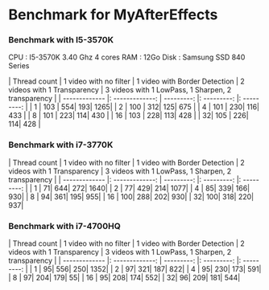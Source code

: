# Benchmark for MyAfterEffects #

### Benchmark with I5-3570K ###

CPU : I5-3570K 3.40 Ghz 4 cores
RAM : 12Go
Disk : Samsung SSD 840 Series

| Thread count |  1 video with no filter | 1 video with Border Detection |  2 videos with 1 Transparency | 3 videos with 1 LowPass, 1 Sharpen, 2 transparency |
| ------------- |: -------------: | ---------: |: ---------: |: ---------: |
| 1 |        103        |      554| 193| 1265|
| 2 |        100        |      312| 125| 675 |
| 4 |        101        |      230| 116| 433 |
| 8 |        101        |      223| 114| 430 |
| 16 |        103       |      228| 113| 428 |
| 32|        105        |      226| 114| 428 |


### Benchmark with i7-3770K ###

| Thread count |  1 video with no filter | 1 video with Border Detection |  2 videos with 1 Transparency | 3 videos with 1 LowPass, 1 Sharpen, 2 transparency |
| ------------- |: -------------: | ---------: |: ---------: |: ---------: |
| 1 |        71|      644| 272| 1640|
| 2 |        77|      429| 214| 1077|
| 4 |        85|      339| 166| 930|
| 8 |        94|      361| 195| 955|
| 16 |        100|      288| 202| 930|
| 32|        100|      318| 220| 937|

### Benchmark with i7-4700HQ ###

| Thread count |  1 video with no filter | 1 video with Border Detection |  2 videos with 1 Transparency | 3 videos with 1 LowPass, 1 Sharpen, 2 transparency |
| ------------- |: -------------: | ---------: |: ---------: |: ---------: |
| 1 |        95|      556| 250| 1352|
| 2 |        97|      321| 187| 822|
| 4 |        95|      230| 173| 591|
| 8 |        97|      204| 179| 55|
| 16 |        95|      208| 174| 552|
| 32|        96|      209| 181| 544|